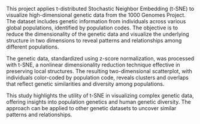 This project applies t-distributed Stochastic Neighbor Embedding (t-SNE) to visualize high-dimensional genetic data from the 1000 Genomes Project. The dataset includes genetic information from individuals across various global populations, identified by population codes. The objective is to reduce the dimensionality of the genetic data and visualize the underlying structure in two dimensions to reveal patterns and relationships among different populations.

The genetic data, standardized using z-score normalization, was processed with t-SNE, a nonlinear dimensionality reduction technique effective in preserving local structures. The resulting two-dimensional scatterplot, with individuals color-coded by population code, reveals clusters and overlaps that reflect genetic similarities and diversity among populations.

This study highlights the utility of t-SNE in visualizing complex genetic data, offering insights into population genetics and human genetic diversity. The approach can be applied to other genetic datasets to uncover similar patterns and relationships.
